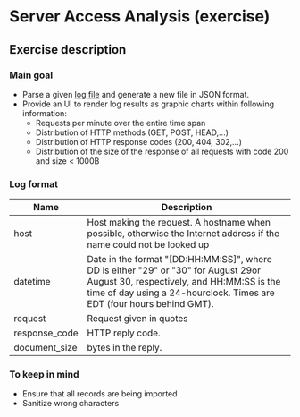 Server Access Analysis (exercise)
=================================

## Exercise description

### Main goal

- Parse a given [log file](./resources/epa-http.txt) and generate a new file in JSON format.
- Provide an UI to render log results as graphic charts within following information:
    - Requests per minute over the entire time span
    - Distribution of HTTP methods (GET, POST, HEAD,...)
    - Distribution of HTTP response codes (200, 404, 302,...)
    - Distribution of the size of the response of all requests with code 200 and size < 1000B
    
### Log format

| Name          | Description                                                                                                                                                                                               |
|---------------|-----------------------------------------------------------------------------------------------------------------------------------------------------------------------------------------------------------|
| host          | Host making the request. A hostname when possible, otherwise the Internet address if the name could not be looked up                                                                                       |
| datetime      | Date in the format "[DD:HH:MM:SS]", where DD is either "29" or "30" for August 29or August 30, respectively, and HH:MM:SS is the time of day using a 24-hourclock. Times are EDT (four hours behind GMT). |
| request       | Request given in quotes                                                                                                                                                                                   |
| response_code | HTTP reply code.                                                                                                                                                                                          |
| document_size | bytes in the reply.                                                                                                                                                                                       |
    
### To keep in mind

- Ensure that all records are being imported
- Sanitize wrong characters

